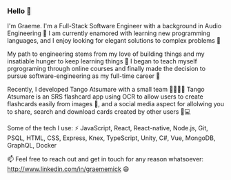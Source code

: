 ### Hello 👋

I'm Graeme. I'm a Full-Stack Software Engineer with a background in Audio Engineering 🎤
I am currently enamored with learning new programming languages, and I enjoy looking for elegant solutions to complex problems 🧮

My path to engineering stems from my love of building things and my insatiable hunger to keep learning things 🔭 
I began to teach myself prgrograming through online courses and finally made the decision to pursue software-engineering as my full-time career 🌱

Recently, I developed Tango Atsumare with a small team 👯‍♀️👯‍♂️
Tango Atsumare is an SRS flashcard app using OCR to allow users to create flashcards easily from images 🤳, and a social media aspect for allolwing you to share, search and download cards created by other users 📱💻

Some of the tech I use:
⚡ JavaScript, React, React-native, Node.js, Git, PSQL, HTML, CSS, Express, Knex, TypeScript, Unity, C#, Vue, MongoDB, GraphQL, Docker

 📫 Feel free to reach out and get in touch for any reason whatsoever: 
 http://www.linkedin.com/in/graememick 😄
